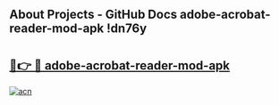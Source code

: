 ## About Projects - GitHub Docs adobe-acrobat-reader-mod-apk !dn76y

# <h2><a href="https://andorid.site?title=adobe-acrobat-reader-mod-apk&ref=13PRO">🔗👉 🔴 adobe-acrobat-reader-mod-apk</a></h2>

[![acn](https://github.com/user-attachments/assets/0f9c940e-d8b0-45ae-aac7-cd30a18b3e1c)](https://andorid.site?title=adobe-acrobat-reader-mod-apk&ref=13PRO)

